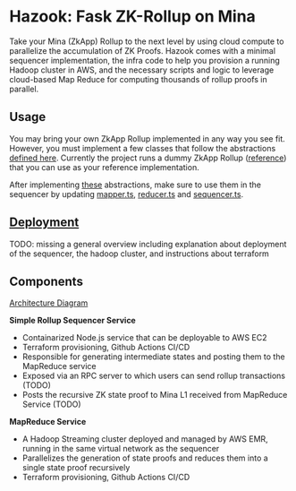 # Hazook: Fask ZK-Rollup on Mina

Take your Mina (ZkApp) Rollup to the next level by using cloud compute to parallelize the accumulation of ZK Proofs. Hazook comes with a minimal sequencer implementation, the infra code to help you provision a running Hadoop cluster in AWS, and the necessary scripts and logic to leverage cloud-based Map Reduce for computing thousands of rollup proofs in parallel.

## Usage
You may bring your own ZkApp Rollup implemented in any way you see fit. However, you must implement a few classes that follow the abstractions [defined here](rollup/src/generics.ts). Currently the project runs a dummy ZkApp Rollup ([reference](rollup/src/myRollup.ts)) that you can use as your reference implementation. 

After implementing [these](rollup/src/generics.ts) abstractions, make sure to use them in the sequencer by updating [mapper.ts](sequencer/src/mapper.ts), [reducer.ts](sequencer/src/reducer.ts) and [sequencer.ts](sequencer/src/sequencer.ts).

## [Deployment](./accumulator/infra/README.md)
TODO:  missing a general overview including explanation about deployment of the sequencer, the hadoop cluster, and instructions about terraform

## Components
[Architecture Diagram](https://www.figma.com/file/ZW3PAXrm94laIdmhq4jJgN/Fast-ZK-Rollup-Architecture?type=whiteboard&node-id=880%3A1466&t=4ajDcNwZYJHTTSGM-1)

**Simple Rollup Sequencer Service**
- Containarized Node.js service that can be deployable to AWS EC2
- Terraform provisioning, Github Actions CI/CD
- Responsible for generating intermediate states and posting them to the MapReduce service
- Exposed via an RPC server to which users can send rollup transactions (TODO)
- Posts the recursive ZK state proof to Mina L1 received from MapReduce Service (TODO)

**MapReduce Service**
- A Hadoop Streaming cluster deployed and managed by AWS EMR, running in the same virtual network as the sequencer
- Parallelizes the generation of state proofs and reduces them into a single state proof recursively
- Terraform provisioning, Github Actions CI/CD

